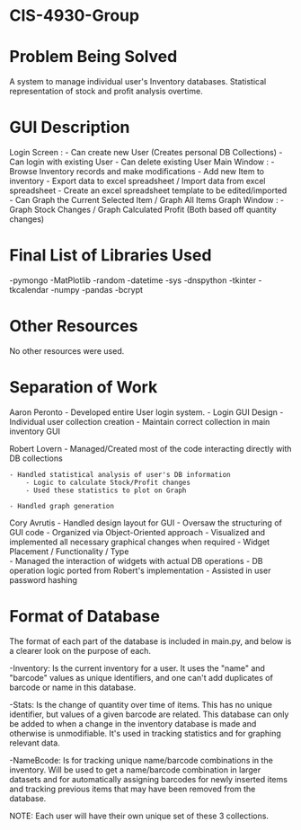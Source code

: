 # CIS-4930-Group


Problem Being Solved		       
=================================
A system to manage individual user's Inventory databases. Statistical representation of stock and
profit analysis overtime.

GUI Description
=================================
Login Screen : 	- Can create new User (Creates personal DB Collections)
		- Can login with existing User
		- Can delete existing User
Main Window  : 	- Browse Inventory records and make modifications
		- Add new Item to inventory
		- Export data to excel spreadsheet / Import data from excel spreadsheet
		- Create an excel spreadsheet template to be edited/imported
		- Can Graph the Current Selected Item / Graph All Items
Graph Window : 	- Graph Stock Changes / Graph Calculated Profit  (Both based off quantity changes)


Final List of Libraries Used		
=================================
-pymongo
-MatPlotlib
-random
-datetime
-sys
-dnspython
-tkinter
-tkcalendar
-numpy
-pandas
-bcrypt


Other Resources		
=================================
No other resources were used.


Separation of Work	
=================================
Aaron Peronto
	- Developed entire User login system.
		- Login GUI Design
		- Individual user collection creation
		- Maintain correct collection in main inventory GUI

Robert Lovern 
	- Managed/Created most of the code interacting directly with DB collections

	- Handled statistical analysis of user's DB information
		- Logic to calculate Stock/Profit changes 
		- Used these statistics to plot on Graph

	- Handled graph generation

Cory Avrutis
	- Handled design layout for GUI
	- Oversaw the structuring of GUI code
		- Organized via Object-Oriented approach
	- Visualized and implemented all necessary graphical changes when required
		- Widget Placement / Functionality / Type  
	- Managed the interaction of widgets with actual DB operations
		- DB operation logic ported from Robert's implementation
	- Assisted in user password hashing


Format of Database
=================================

The format of each part of the database is included in main.py, and below is a clearer 
look on the purpose of each.

 -Inventory: Is the current inventory for a user. It uses the "name" and "barcode" values as unique identifiers,
             and one can't add duplicates of barcode or name in this database.
 
 -Stats: Is the change of quantity over time of items. This has no unique identifier, but values of a given barcode are
         related. This database can only be added to when a change in the inventory database is made and otherwise
         is unmodifiable. It's used in tracking statistics and for graphing relevant data.
 
 -NameBcode: Is for tracking unique name/barcode combinations in the inventory. Will be used to get a name/barcode 
	     combination in larger datasets and for automatically assigning barcodes for newly inserted items and 
	     tracking previous items that may have been removed from the database.

NOTE: Each user will have their own unique set of these 3 collections.